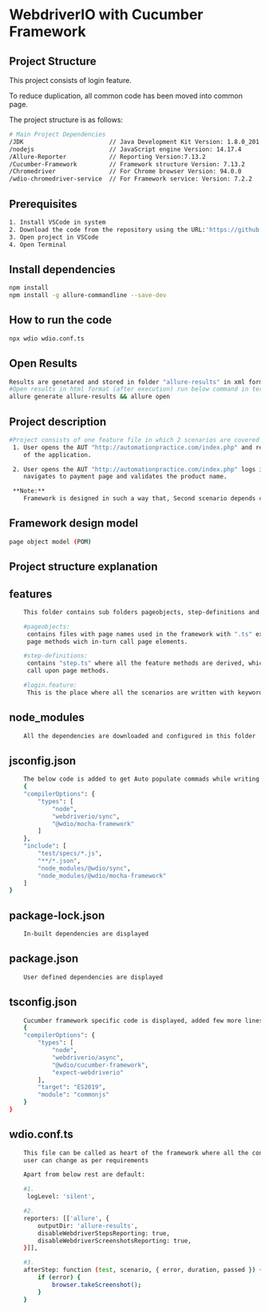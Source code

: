 # WebdriverIO with Cucumber Framework

## Project Structure

This project consists of login feature.

To reduce duplication, all common code has been moved into common page.

The project structure is as follows:

```sh
# Main Project Dependencies
/JDK                        // Java Development Kit Version: 1.8.0_201
/nodejs                     // JavaScript engine Version: 14.17.4
/Allure-Reporter            // Reporting Version:7.13.2
/Cucumber-Framework         // Framework structure Version: 7.13.2
/Chromedriver               // For Chrome browser Version: 94.0.0
/wdio-chromedriver-service  // For Framework service: Version: 7.2.2
```

## Prerequisites
```sh
1. Install VSCode in system
2. Download the code from the repository using the URL:'https://github.com/anand-qa/webdriverio_cucumber.git'
3. Open project in VSCode
4. Open Terminal
```

## Install dependencies

```sh
npm install
npm install -g allure-commandline --save-dev
```

## How to run the code
```sh
npx wdio wdio.conf.ts 
```

## Open Results
```sh
Results are genetared and stored in folder "allure-results" in xml format
#Open results in html format (after execution) run below command in terminal
allure generate allure-results && allure open
```

## Project description
```sh
#Project consists of one feature file in which 2 scenarios are covered
 1. User opens the AUT "http://automationpractice.com/index.php" and registers with a valid email ID and logs out 
    of the application.

 2. User opens the AUT "http://automationpractice.com/index.php" logs into the application, select a product
    navigates to payment page and validates the product name.

 **Note:**
    Framework is designed in such a way that, Second scenario depends on the 1st scenario so Tester needs to run both scenarios one after the other
```

## Framework design model
```sh
page object model (POM)
```

## Project structure explanation
## features
```sh
    This folder contains sub folders pageobjects, step-definitions and login.feature file

    #pageobjects: 
     contains files with page names used in the framework with ".ts" extension and each page file has respective  
     page methods wich in-turn call page elements.

    #step-definitions:
     contains "step.ts" where all the feature methods are derived, which in-turn connects with respective pages to 
     call upon page methods.

    #login.feature:
     This is the place where all the scenarios are written with keywords "Given", "When", "Then" and "And"

```

## node_modules 
```sh
    All the dependencies are downloaded and configured in this folder
```

## jsconfig.json 
```sh
    The below code is added to get Auto populate commads while writing scripts
    {
    "compilerOptions": {
        "types": [
            "node",
            "webdriverio/sync",
            "@wdio/mocha-framework"
        ]
    },
    "include": [
        "test/specs/*.js",
        "**/*.json",
        "node_modules/@wdio/sync",
        "node_modules/@wdio/mocha-framework"
    ]
}
```

## package-lock.json
```sh
    In-built dependencies are displayed
```

## package.json
```sh
    User defined dependencies are displayed 
```


## tsconfig.json 
```sh
    Cucumber framework specific code is displayed, added few more lines and it looks like below
    {
    "compilerOptions": {
        "types": [
            "node",
            "webdriverio/async",
            "@wdio/cucumber-framework",
            "expect-webdriverio"
        ],
        "target": "ES2019",
        "module": "commonjs"
    }
} 
```


## wdio.conf.ts 
```sh
    This file can be called as heart of the framework where all the configurations are mentioned
    user can change as per requirements

    Apart from below rest are default:

    #1.
     logLevel: 'silent',

    #2.
    reporters: [['allure', {
        outputDir: 'allure-results',
        disableWebdriverStepsReporting: true,
        disableWebdriverScreenshotsReporting: true,
    }]],

    #3.
    afterStep: function (test, scenario, { error, duration, passed }) {
        if (error) {
            browser.takeScreenshot();
        }
    }
```